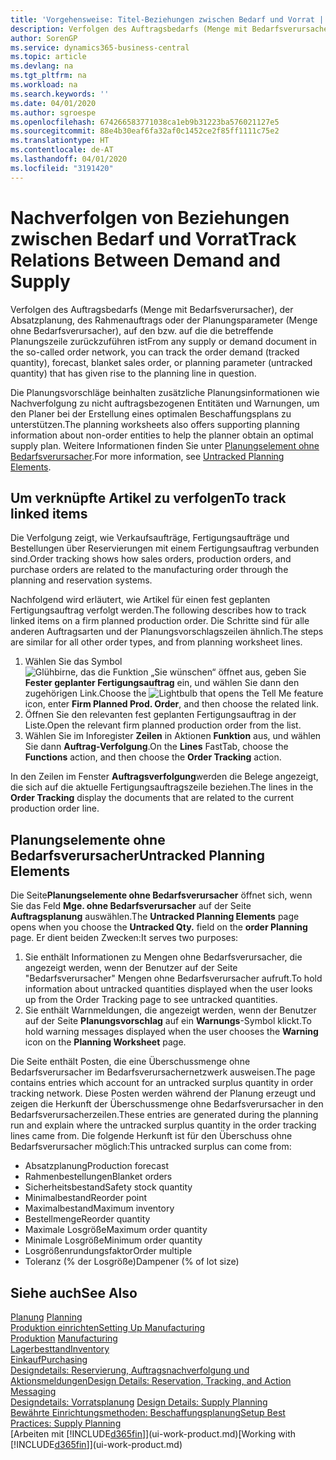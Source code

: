 ```yaml
---
title: 'Vorgehensweise: Titel-Beziehungen zwischen Bedarf und Vorrat | Microsoft Docs'
description: Verfolgen des Auftragsbedarfs (Menge mit Bedarfsverursacher), der Absatzplanung, des Rahmenauftrags oder der Planungsparameter (Menge ohne Bedarfsverursacher), auf den bzw. auf die die betreffende Planungszeile zurückzuführen ist
author: SorenGP
ms.service: dynamics365-business-central
ms.topic: article
ms.devlang: na
ms.tgt_pltfrm: na
ms.workload: na
ms.search.keywords: ''
ms.date: 04/01/2020
ms.author: sgroespe
ms.openlocfilehash: 674266583771038ca1eb9b31223ba576021127e5
ms.sourcegitcommit: 88e4b30eaf6fa32af0c1452ce2f85ff1111c75e2
ms.translationtype: HT
ms.contentlocale: de-AT
ms.lasthandoff: 04/01/2020
ms.locfileid: "3191420"
---
```

# <a name="track-relations-between-demand-and-supply"></a><span data-ttu-id="5b3ff-103">Nachverfolgen von Beziehungen zwischen Bedarf und Vorrat</span><span class="sxs-lookup"><span data-stu-id="5b3ff-103">Track Relations Between Demand and Supply</span></span>
<span data-ttu-id="5b3ff-104">Verfolgen des Auftragsbedarfs (Menge mit Bedarfsverursacher), der Absatzplanung, des Rahmenauftrags oder der Planungsparameter (Menge ohne Bedarfsverursacher), auf den bzw. auf die die betreffende Planungszeile zurückzuführen ist</span><span class="sxs-lookup"><span data-stu-id="5b3ff-104">From any supply or demand document in the so-called order network, you can track the order demand (tracked quantity), forecast, blanket sales order, or planning parameter (untracked quantity) that has given rise to the planning line in question.</span></span>

<span data-ttu-id="5b3ff-105">Die Planungsvorschläge beinhalten zusätzliche Planungsinformationen wie  Nachverfolgung zu nicht auftragsbezogenen Entitäten und  Warnungen, um den Planer bei der Erstellung eines optimalen Beschaffungsplans zu unterstützen.</span><span class="sxs-lookup"><span data-stu-id="5b3ff-105">The planning worksheets also offers supporting planning information about non-order entities to help the planner obtain an optimal supply plan.</span></span> <span data-ttu-id="5b3ff-106">Weitere Informationen finden Sie unter [Planungselement ohne Bedarfsverursacher](production-how-track-demand-supply.md#untracked-planning-elements).</span><span class="sxs-lookup"><span data-stu-id="5b3ff-106">For more information, see [Untracked Planning Elements](production-how-track-demand-supply.md#untracked-planning-elements).</span></span>

## <a name="to-track-linked-items"></a><span data-ttu-id="5b3ff-107">Um verknüpfte Artikel zu verfolgen</span><span class="sxs-lookup"><span data-stu-id="5b3ff-107">To track linked items</span></span>
<span data-ttu-id="5b3ff-108">Die Verfolgung zeigt, wie Verkaufsaufträge, Fertigungsaufträge und Bestellungen über Reservierungen mit einem Fertigungsauftrag verbunden sind.</span><span class="sxs-lookup"><span data-stu-id="5b3ff-108">Order tracking shows how sales orders, production orders, and purchase orders are related to the manufacturing order through the planning and reservation systems.</span></span>

<span data-ttu-id="5b3ff-109">Nachfolgend wird erläutert, wie Artikel für einen fest geplanten Fertigungsauftrag verfolgt werden.</span><span class="sxs-lookup"><span data-stu-id="5b3ff-109">The following describes how to track linked items on a firm planned production order.</span></span> <span data-ttu-id="5b3ff-110">Die Schritte sind für alle anderen Auftragsarten und der Planungsvorschlagszeilen ähnlich.</span><span class="sxs-lookup"><span data-stu-id="5b3ff-110">The steps are similar for all other order types, and from planning worksheet lines.</span></span>

1. <span data-ttu-id="5b3ff-111">Wählen Sie das Symbol ![Glühbirne, das die Funktion „Sie wünschen“ öffnet](media/ui-search/search_small.png "Tell Me-Funktion") aus, geben Sie **Fester geplanter Fertigungsauftrag** ein, und wählen Sie dann den zugehörigen Link.</span><span class="sxs-lookup"><span data-stu-id="5b3ff-111">Choose the ![Lightbulb that opens the Tell Me feature](media/ui-search/search_small.png "Tell me what you want to do") icon, enter **Firm Planned Prod. Order**, and then choose the related link.</span></span>
2. <span data-ttu-id="5b3ff-112">Öffnen Sie den relevanten fest geplanten Fertigungsauftrag in der Liste.</span><span class="sxs-lookup"><span data-stu-id="5b3ff-112">Open the relevant firm planned production order from the list.</span></span>
3. <span data-ttu-id="5b3ff-113">Wählen Sie im Inforegister **Zeilen** in Aktionen **Funktion** aus, und wählen Sie dann **Auftrag-Verfolgung**.</span><span class="sxs-lookup"><span data-stu-id="5b3ff-113">On the **Lines** FastTab, choose the **Functions** action, and then choose the **Order Tracking** action.</span></span>

<span data-ttu-id="5b3ff-114">In den Zeilen im Fenster  **Auftragsverfolgung**werden die Belege angezeigt, die sich auf die aktuelle Fertigungsauftragszeile beziehen.</span><span class="sxs-lookup"><span data-stu-id="5b3ff-114">The lines in the **Order Tracking** display the documents that are related to the current production order line.</span></span>

## <a name="untracked-planning-elements"></a><span data-ttu-id="5b3ff-115">Planungselemente ohne Bedarfsverursacher</span><span class="sxs-lookup"><span data-stu-id="5b3ff-115">Untracked Planning Elements</span></span>
<span data-ttu-id="5b3ff-116">Die Seite**Planungselemente ohne Bedarfsverursacher** öffnet sich, wenn Sie das Feld **Mge. ohne Bedarfsverursacher** auf der Seite **Auftragsplanung** auswählen.</span><span class="sxs-lookup"><span data-stu-id="5b3ff-116">The **Untracked Planning Elements** page opens when you choose the **Untracked Qty.** field on the **order Planning** page.</span></span> <span data-ttu-id="5b3ff-117">Er dient beiden Zwecken:</span><span class="sxs-lookup"><span data-stu-id="5b3ff-117">It serves two purposes:</span></span>

1. <span data-ttu-id="5b3ff-118">Sie enthält Informationen zu Mengen ohne Bedarfsverursacher, die angezeigt werden, wenn der Benutzer auf der Seite "Bedarfsverursacher" Mengen ohne Bedarfsverursacher aufruft.</span><span class="sxs-lookup"><span data-stu-id="5b3ff-118">To hold information about untracked quantities displayed when the user looks up from the Order Tracking page to see untracked quantities.</span></span>
2. <span data-ttu-id="5b3ff-119">Sie enthält Warnmeldungen, die angezeigt werden, wenn der Benutzer auf der Seite **Planungsvorschlag** auf ein **Warnungs**-Symbol klickt.</span><span class="sxs-lookup"><span data-stu-id="5b3ff-119">To hold warning messages displayed when the user chooses the **Warning** icon on the **Planning Worksheet** page.</span></span>

<span data-ttu-id="5b3ff-120">Die Seite enthält Posten, die eine Überschussmenge ohne Bedarfsverursacher im Bedarfsverursachernetzwerk ausweisen.</span><span class="sxs-lookup"><span data-stu-id="5b3ff-120">The page contains entries which account for an untracked surplus quantity in order tracking network.</span></span> <span data-ttu-id="5b3ff-121">Diese Posten werden während der Planung erzeugt und zeigen die Herkunft der Überschussmenge ohne Bedarfsverursacher in den Bedarfsverursacherzeilen.</span><span class="sxs-lookup"><span data-stu-id="5b3ff-121">These entries are generated during the planning run and explain where the untracked surplus quantity in the order tracking lines came from.</span></span> <span data-ttu-id="5b3ff-122">Die folgende Herkunft ist für den Überschuss ohne Bedarfsverursacher möglich:</span><span class="sxs-lookup"><span data-stu-id="5b3ff-122">This untracked surplus can come from:</span></span>

- <span data-ttu-id="5b3ff-123">Absatzplanung</span><span class="sxs-lookup"><span data-stu-id="5b3ff-123">Production forecast</span></span>
- <span data-ttu-id="5b3ff-124">Rahmenbestellungen</span><span class="sxs-lookup"><span data-stu-id="5b3ff-124">Blanket orders</span></span>
- <span data-ttu-id="5b3ff-125">Sicherheitsbestand</span><span class="sxs-lookup"><span data-stu-id="5b3ff-125">Safety stock quantity</span></span>
- <span data-ttu-id="5b3ff-126">Minimalbestand</span><span class="sxs-lookup"><span data-stu-id="5b3ff-126">Reorder point</span></span>
- <span data-ttu-id="5b3ff-127">Maximalbestand</span><span class="sxs-lookup"><span data-stu-id="5b3ff-127">Maximum inventory</span></span>
- <span data-ttu-id="5b3ff-128">Bestellmenge</span><span class="sxs-lookup"><span data-stu-id="5b3ff-128">Reorder quantity</span></span>
- <span data-ttu-id="5b3ff-129">Maximale Losgröße</span><span class="sxs-lookup"><span data-stu-id="5b3ff-129">Maximum order quantity</span></span>
- <span data-ttu-id="5b3ff-130">Minimale Losgröße</span><span class="sxs-lookup"><span data-stu-id="5b3ff-130">Minimum order quantity</span></span>
- <span data-ttu-id="5b3ff-131">Losgrößenrundungsfaktor</span><span class="sxs-lookup"><span data-stu-id="5b3ff-131">Order multiple</span></span>
- <span data-ttu-id="5b3ff-132">Toleranz (% der Losgröße)</span><span class="sxs-lookup"><span data-stu-id="5b3ff-132">Dampener (% of lot size)</span></span>

## <a name="see-also"></a><span data-ttu-id="5b3ff-133">Siehe auch</span><span class="sxs-lookup"><span data-stu-id="5b3ff-133">See Also</span></span>  
<span data-ttu-id="5b3ff-134">[Planung](production-planning.md) </span><span class="sxs-lookup"><span data-stu-id="5b3ff-134">[Planning](production-planning.md) </span></span>  
[<span data-ttu-id="5b3ff-135">Produktion einrichten</span><span class="sxs-lookup"><span data-stu-id="5b3ff-135">Setting Up Manufacturing</span></span>](production-configure-production-processes.md)  
<span data-ttu-id="5b3ff-136">[Produktion](production-manage-manufacturing.md)  </span><span class="sxs-lookup"><span data-stu-id="5b3ff-136">[Manufacturing](production-manage-manufacturing.md)  </span></span>  
[<span data-ttu-id="5b3ff-137">Lagerbesttand</span><span class="sxs-lookup"><span data-stu-id="5b3ff-137">Inventory</span></span>](inventory-manage-inventory.md)  
[<span data-ttu-id="5b3ff-138">Einkauf</span><span class="sxs-lookup"><span data-stu-id="5b3ff-138">Purchasing</span></span>](purchasing-manage-purchasing.md)  
[<span data-ttu-id="5b3ff-139">Designdetails: Reservierung, Auftragsnachverfolgung und Aktionsmeldungen</span><span class="sxs-lookup"><span data-stu-id="5b3ff-139">Design Details: Reservation, Tracking, and Action Messaging</span></span>](design-details-reservation-order-tracking-and-action-messaging.md)  
<span data-ttu-id="5b3ff-140">[Designdetails: Vorratsplanung](design-details-supply-planning.md) </span><span class="sxs-lookup"><span data-stu-id="5b3ff-140">[Design Details: Supply Planning](design-details-supply-planning.md) </span></span>  
[<span data-ttu-id="5b3ff-141">Bewährte Einrichtungsmethoden: Beschaffungsplanung</span><span class="sxs-lookup"><span data-stu-id="5b3ff-141">Setup Best Practices: Supply Planning</span></span>](setup-best-practices-supply-planning.md)  
<span data-ttu-id="5b3ff-142">[Arbeiten mit [!INCLUDE[d365fin](includes/d365fin_md.md)]](ui-work-product.md)</span><span class="sxs-lookup"><span data-stu-id="5b3ff-142">[Working with [!INCLUDE[d365fin](includes/d365fin_md.md)]](ui-work-product.md)</span></span>
